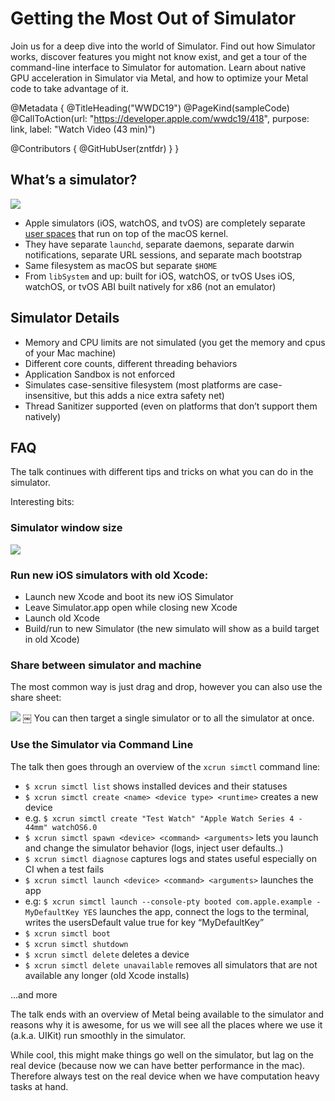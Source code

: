# Getting the Most Out of Simulator

Join us for a deep dive into the world of Simulator. Find out how Simulator works, discover features you might not know exist, and get a tour of the command-line interface to Simulator for automation. Learn about native GPU acceleration in Simulator via Metal, and how to optimize your Metal code to take advantage of it.

@Metadata {
   @TitleHeading("WWDC19")
   @PageKind(sampleCode)
   @CallToAction(url: "https://developer.apple.com/wwdc19/418", purpose: link, label: "Watch Video (43 min)")

   @Contributors {
      @GitHubUser(zntfdr)
   }
}



## What’s a simulator?

![][stackImage]

- Apple simulators (iOS, watchOS, and tvOS) are completely separate [user spaces][userSpace] that run on top of the macOS kernel.
- They have separate `launchd`, separate daemons, separate darwin notifications, separate URL sessions, and separate mach bootstrap 
- Same filesystem as macOS but separate `$HOME`
- From `libSystem` and up: built for iOS, watchOS, or tvOS Uses iOS, watchOS, or tvOS ABI built natively for x86 (not an emulator) 

## Simulator Details

- Memory and CPU limits are not simulated (you get the memory and cpus of your Mac machine)
- Different core counts, different threading behaviors 
- Application Sandbox is not enforced
- Simulates case-sensitive filesystem (most platforms are case-insensitive, but this adds a nice extra safety net)
- Thread Sanitizer supported (even on platforms that don’t support them natively)

## FAQ

The talk continues with different tips and tricks on what you can do in the simulator. 

Interesting bits:

### Simulator window size

![][simulatorWindowImage]

### Run new iOS simulators with old Xcode:

- Launch new Xcode and boot its new iOS Simulator 
- Leave Simulator.app open while closing new Xcode
- Launch old Xcode 
- Build/run to new Simulator (the new simulato will show as a build target in old Xcode)

### Share between simulator and machine

The most common way is just drag and drop, however you can also use the share sheet:

![][shareImage]
￼
You can then target a single simulator or to all the simulator at once.

### Use the Simulator via Command Line

The talk then goes through an overview of the `xcrun simctl` command line:

- `$ xcrun simctl list` shows installed devices and their statuses
- `$ xcrun simctl create <name> <device type> <runtime>`  creates a new device
- e.g. `$ xcrun simctl create "Test Watch" "Apple Watch Series 4 - 44mm" watchOS6.0`
- `$ xcrun simctl spawn <device> <command> <arguments>` lets you launch and change the simulator behavior (logs, inject user defaults..)
- `$ xcrun simctl diagnose` captures logs and states useful especially on CI when a test fails 
- `$ xcrun simctl launch <device> <command> <arguments>` launches the app
- e.g: `$ xcrun simctl launch --console-pty booted com.apple.example -MyDefaultKey YES` launches the app, connect the logs to the terminal, writes the usersDefault value true for key “MyDefaultKey”
- `$ xcrun simctl boot`
- `$ xcrun simctl shutdown`
- `$ xcrun simctl delete` deletes a device
- `$ xcrun simctl delete unavailable` removes all simulators that are not available any longer (old Xcode installs)

...and more

The talk ends with an overview of Metal being available to the simulator and reasons why it is awesome, for us we will see all the places where we use it (a.k.a. UIKit) run smoothly in the simulator.

While cool, this might make things go well on the simulator, but lag on the real device (because now we can have better performance in the mac). Therefore always test on the real device when we have computation heavy tasks at hand.

[userSpace]: https://en.wikipedia.org/wiki/User_space

[stackImage]: WWDC19-418-stack
[simulatorWindowImage]: WWDC19-418-simulatorWindow
[shareImage]: WWDC19-418-share
